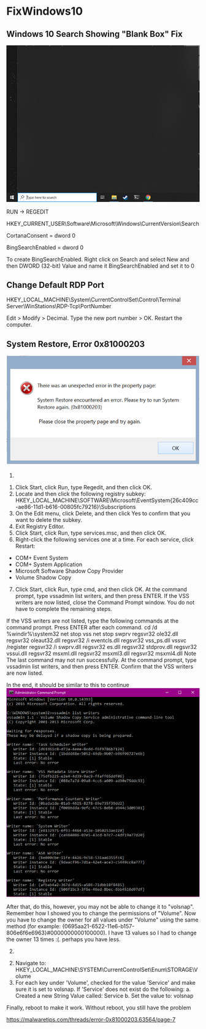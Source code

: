 # FixWindows10
 
## Windows 10 Search Showing "Blank Box" Fix

![Image description](00.png)

RUN -> REGEDIT

HKEY_CURRENT_USER\Software\Microsoft\Windows\CurrentVersion\Search

CortanaConsent = dword 0


BingSearchEnabled = dword 0


To create BingSearchEnabled. Right click on Search and select New and then DWORD (32-bit) Value and name it BingSearchEnabled and set it to 0

## Change Default RDP Port

HKEY_LOCAL_MACHINE\System\CurrentControlSet\Control\Terminal Server\WinStations\RDP-Tcp\PortNumber

Edit > Modify > Decimal. Type the new port number > OK. Restart the computer.

## System Restore, Error 0x81000203

![Image description](0x81000203.png)

1)

1. Click Start, click Run, type Regedit, and then click OK.
2. Locate and then click the following registry subkey:
HKEY_LOCAL_MACHINE\SOFTWARE\Microsoft\EventSystem\{26c409cc-ae86-11d1-b616-00805fc79216}\Subscriptions
3. On the Edit menu, click Delete, and then click Yes to confirm that you want to delete the subkey.
4. Exit Registry Editor.
5. Click Start, click Run, type services.msc, and then click OK.
6. Right-click the following services one at a time. For each service, click Restart:
 - COM+ Event System
 - COM+ System Application
 - Microsoft Software Shadow Copy Provider
 - Volume Shadow Copy
7. Click Start, click Run, type cmd, and then click OK.
At the command prompt, type vssadmin list writers, and then press ENTER.
If the VSS writers are now listed, close the Command Prompt window. You do not have to complete the remaining steps.

If the VSS writers are not listed, type the following commands at the command prompt. Press ENTER after each command.
cd /d %windir%\system32
net stop vss
net stop swprv
regsvr32 ole32.dll
regsvr32 oleaut32.dll
regsvr32 /i eventcls.dll
regsvr32 vss_ps.dll
vssvc /register
regsvr32 /i swprv.dll
regsvr32 es.dll
regsvr32 stdprov.dll
regsvr32 vssui.dll
regsvr32 msxml.dll
regsvr32 msxml3.dll
regsvr32 msxml4.dll
Note The last command may not run successfully.
At the command prompt, type vssadmin list writers, and then press ENTER.
Confirm that the VSS writers are now listed.

In the end, it should be similar to this to continue
![Image description](systemrestore.png)

After that, do this, however, you may not be able to change it to "volsnap". Remember how I showed you to change the permissions of "Volume". Now you have to change the owner for all values under "Volume" using the same method (for example: {0695aa21-6522-11e6-b157-806e6f6e6963}#0000000000100000). I have 13 values so I had to change the owner 13 times :(. perhaps you have less.

2)

2. Navigate to: HKEY_LOCAL_MACHINE\SYSTEM\CurrentControlSet\Enum\STORAGE\Volume
3. For each key under 'Volume', checked for the value 'Service' and make sure it is set to volsnap. If 'Service' does not exist do the following:
a. Created a new String Value called: Service
b. Set the value to: volsnap

Finally, reboot to make it work. Without reboot, you still have the problem


https://malwaretips.com/threads/error-0x81000203.63564/page-7

